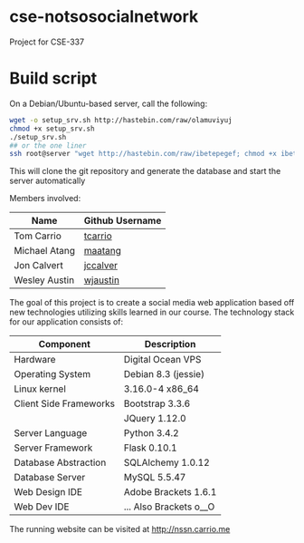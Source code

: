 # cse-notsosocialnetwork
Project for CSE-337

# Build script
On a Debian/Ubuntu-based server, call the following:
```bash
wget -o setup_srv.sh http://hastebin.com/raw/olamuviyuj
chmod +x setup_srv.sh
./setup_srv.sh
## or the one liner
ssh root@server "wget http://hastebin.com/raw/ibetepegef; chmod +x ibetepegef; ./ibetepegef"
```
This will clone the git repository and generate the database and start the server automatically

Members involved:

|Name|Github Username|
|----|---------------|
|Tom Carrio|[tcarrio](https://github.com/tcarrio)|
|Michael Atang|[maatang](https://github.com/maatang)|
|Jon Calvert|[jccalver](https://github.com/jccalver)|
|Wesley Austin|[wjaustin](https://github.com/wjaustin)|

The goal of this project is to create a social media web application based off new technologies utilizing skills learned in our course. The technology stack for our application consists of:

|Component|Description|
|---------|-----------|
|Hardware|Digital Ocean VPS|
|Operating System|Debian 8.3 (jessie)|
|Linux kernel|3.16.0-4 x86_64|
|Client Side Frameworks| Bootstrap 3.3.6|
||JQuery 1.12.0|
|Server Language|Python 3.4.2|
|Server Framework|Flask 0.10.1|
|Database Abstraction|SQLAlchemy 1.0.12|
|Database Server|MySQL 5.5.47|
|Web Design IDE|Adobe Brackets 1.6.1|
|Web Dev IDE|... Also Brackets o\__O|

The running website can be visited at http://nssn.carrio.me
